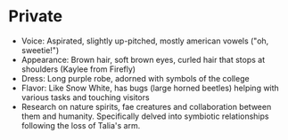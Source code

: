 # Private
- Voice: Aspirated, slightly up-pitched, mostly american vowels ("oh, sweetie!")
- Appearance: Brown hair, soft brown eyes, curled hair that stops at shoulders (Kaylee from Firefly)
- Dress: Long purple robe, adorned with symbols of the college
- Flavor: Like Snow White, has bugs (large horned beetles) helping with various tasks and touching visitors
- Research on nature spirits, fae creatures and collaboration between them and humanity. Specifically delved into symbiotic relationships following the loss of Talia's arm.